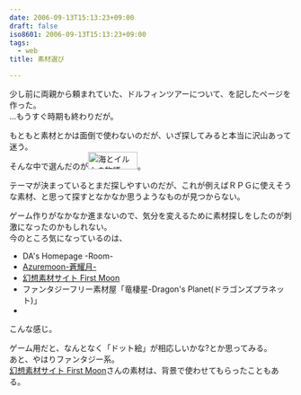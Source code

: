```yaml
---
date: 2006-09-13T15:13:23+09:00
draft: false
iso8601: 2006-09-13T15:13:23+09:00
tags:
  - web
title: 素材選び

---
```


<div class="entry-body">
  <p>少し前に両親から頼まれていた、ドルフィンツアーについて、を記したページを作った。<br />
    …もうすぐ時期も終わりだが。</p>

  <p>もともと素材とかは面倒で使わないのだが、いざ探してみると本当に沢山あって迷う。<br />
    そんな中で選んだのが<a href="http://www.afs01.com"><img src="http://www.afs01.com/image/baner1.gif" border="0" width="88" height="31" alt="海とイルカの物語" /></a>。</p>

  <p>テーマが決まっているとまだ探しやすいのだが、これが例えばＲＰＧに使えそうな素材、と思って探すとなかなか思うようなものが見つからない。</p>

  <p>ゲーム作りがなかなか進まないので、気分を変えるために素材探しをしたのが刺激になったのかもしれない。<br />
    今のところ気になっているのは、</p>
  <ul>
    <li>DA's Homepage -Room-</li>
    <li><a href="http://www.ne.jp/asahi/azure/moon/">Azuremoon-蒼耀月-</a></li>
    <li><a href="http://www.first-moon.com/index.html">幻想素材サイト First Moon</a></li>
    <li>ファンタジーフリー素材屋「竜棲星-Dragon's Planet(ドラゴンズプラネット)」</li>
    <li></li>
  </ul>こんな感じ。

  <p>ゲーム用だと、なんとなく「ドット絵」が相応しいかな?とか思ってみる。<br />
    あと、やはりファンタジー系。<br /><a href="http://www.first-moon.com/index.html">幻想素材サイト First Moon</a>さんの素材は、背景で使わせてもらったこともある。</p>
</div>
